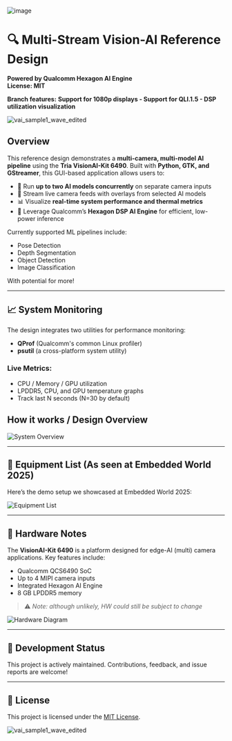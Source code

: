   ![image](https://github.com/user-attachments/assets/7117af53-3e5a-4fbb-9638-94e3e513269e)
# 🔍 Multi-Stream Vision-AI Reference Design
**Powered by Qualcomm Hexagon AI Engine**  
**License: MIT**

**Branch features:**
**Support for 1080p displays - Support for QLI.1.5 - DSP utilization visualization**

![vai_sample1_wave_edited](https://github.com/user-attachments/assets/8f4f451c-39e9-40a5-98fb-a428ed6d7152)

## Overview

This reference design demonstrates a **multi-camera, multi-model AI pipeline** using the **Tria VisionAI-Kit 6490**. Built with **Python, GTK, and GStreamer**, this GUI-based application allows users to:

- 🔄 Run **up to two AI models concurrently** on separate camera inputs  
- 🎥 Stream live camera feeds with overlays from selected AI models  
- 📊 Visualize **real-time system performance and thermal metrics**  
- 🚀 Leverage Qualcomm’s **Hexagon DSP AI Engine** for efficient, low-power inference  

Currently supported ML pipelines include:
- Pose Detection  
- Depth Segmentation  
- Object Detection  
- Image Classification

With potential for more!

---

## 📈 System Monitoring

The design integrates two utilities for performance monitoring:
- **QProf** (Qualcomm's common Linux profiler)  
- **psutil** (a cross-platform system utility)  

### Live Metrics:
- CPU / Memory / GPU utilization  
- LPDDR5, CPU, and GPU temperature graphs  
- Track last N seconds (N=30 by default)

## How it works / Design Overview

![System Overview](https://github.com/user-attachments/assets/c1c6d54a-7cb9-438e-8bd9-0e5b8588bf13)

---

## 🧰 Equipment List (As seen at Embedded World 2025)

Here’s the demo setup we showcased at Embedded World 2025:

![Equipment List](https://github.com/user-attachments/assets/34cb25cc-2648-46ce-92db-623024d78d81)

---

## 🔌 Hardware Notes

The **VisionAI-Kit 6490** is a platform designed for edge-AI (multi) camera applications. Key features include:

- Qualcomm QCS6490 SoC  
- Up to 4 MIPI camera inputs  
- Integrated Hexagon AI Engine  
- 8 GB LPDDR5 memory 

> ⚠️ *Note: although unlikely, HW could still be subject to change*

![Hardware Diagram](https://github.com/user-attachments/assets/8eca6561-6d67-4b09-b142-41cce7c09ac5)

---

## 🚧 Development Status

This project is actively maintained. Contributions, feedback, and issue reports are welcome!

---

## 📄 License

This project is licensed under the [MIT License](LICENSE).

![vai_sample1_wave_edited](https://github.com/user-attachments/assets/8f4f451c-39e9-40a5-98fb-a428ed6d7152)
